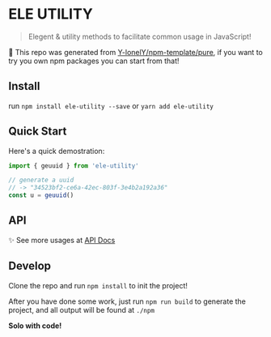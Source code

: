 # ELE UTILITY

> Elegent & utility methods to facilitate common usage in JavaScript!

🤩 This repo was generated from [Y-lonelY/npm-template/pure](https://github.com/Y-lonelY/npm-template/tree/pure), if you want to try you own npm packages you can start from that!


## Install

run `npm install ele-utility --save` or `yarn add ele-utility`


## Quick Start

Here's a quick demostration:

```javascript
import { geuuid } from 'ele-utility'

// generate a uuid
// -> "34523bf2-ce6a-42ec-803f-3e4b2a192a36" 
const u = geuuid()
```

## API

✨ See more usages at [API Docs](https://y-lonely.github.io/ele-utility/)


## Develop

Clone the repo and run `npm install` to init the project!

After you have done some work, just run `npm run build` to generate the project, and all output will be found at `./npm`

**Solo with code!**